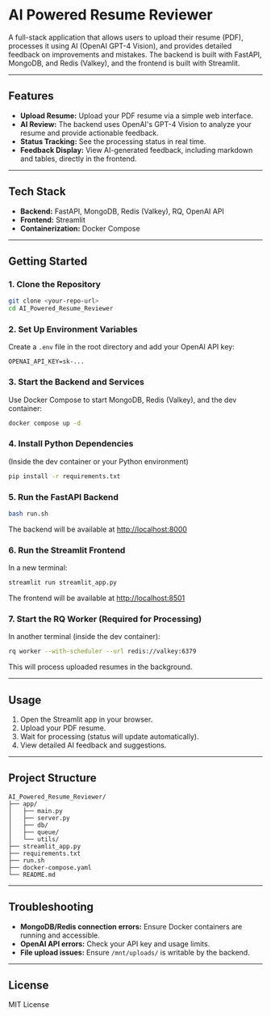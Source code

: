 # AI Powered Resume Reviewer

A full-stack application that allows users to upload their resume (PDF), processes it using AI (OpenAI GPT-4 Vision), and provides detailed feedback on improvements and mistakes. The backend is built with FastAPI, MongoDB, and Redis (Valkey), and the frontend is built with Streamlit.

---

## Features
- **Upload Resume:** Upload your PDF resume via a simple web interface.
- **AI Review:** The backend uses OpenAI's GPT-4 Vision to analyze your resume and provide actionable feedback.
- **Status Tracking:** See the processing status in real time.
- **Feedback Display:** View AI-generated feedback, including markdown and tables, directly in the frontend.

---

## Tech Stack
- **Backend:** FastAPI, MongoDB, Redis (Valkey), RQ, OpenAI API
- **Frontend:** Streamlit
- **Containerization:** Docker Compose

---

## Getting Started

### 1. Clone the Repository
```bash
git clone <your-repo-url>
cd AI_Powered_Resume_Reviewer
```

### 2. Set Up Environment Variables
Create a `.env` file in the root directory and add your OpenAI API key:
```env
OPENAI_API_KEY=sk-...
```

### 3. Start the Backend and Services
Use Docker Compose to start MongoDB, Redis (Valkey), and the dev container:
```bash
docker compose up -d
```

### 4. Install Python Dependencies
(Inside the dev container or your Python environment)
```bash
pip install -r requirements.txt
```

### 5. Run the FastAPI Backend
```bash
bash run.sh
```
The backend will be available at [http://localhost:8000](http://localhost:8000)

### 6. Run the Streamlit Frontend
In a new terminal:
```bash
streamlit run streamlit_app.py
```
The frontend will be available at [http://localhost:8501](http://localhost:8501)

### 7. Start the RQ Worker (Required for Processing)
In another terminal (inside the dev container):
```bash
rq worker --with-scheduler --url redis://valkey:6379
```
This will process uploaded resumes in the background.

---

## Usage
1. Open the Streamlit app in your browser.
2. Upload your PDF resume.
3. Wait for processing (status will update automatically).
4. View detailed AI feedback and suggestions.

---

## Project Structure
```
AI_Powered_Resume_Reviewer/
├── app/
│   ├── main.py
│   ├── server.py
│   ├── db/
│   ├── queue/
│   └── utils/
├── streamlit_app.py
├── requirements.txt
├── run.sh
├── docker-compose.yaml
└── README.md
```

---

## Troubleshooting
- **MongoDB/Redis connection errors:** Ensure Docker containers are running and accessible.
- **OpenAI API errors:** Check your API key and usage limits.
- **File upload issues:** Ensure `/mnt/uploads/` is writable by the backend.

---

## License
MIT License
